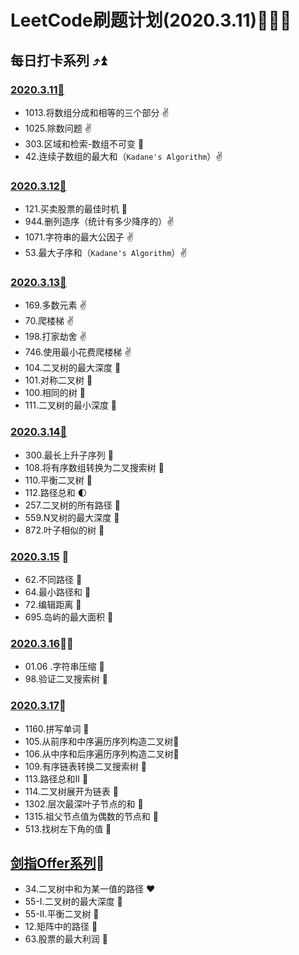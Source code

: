 # LeetCode刷题计划(2020.3.11)🐜🐜🐜

## 每日打卡系列 ⤴️⏫

### [2020.3.11🍡](https://github.com/Wanfengyueluo/DailyCoding/blob/master/2020-3-11.md)

- 1013.将数组分成和相等的三个部分 :v:
- 1025.除数问题 :v:
- 303.区域和检索-数组不可变 💞
- 42.连续子数组的最大和（`Kadane's Algorithm`）:v:

### [2020.3.12🍡](https://github.com/Wanfengyueluo/DailyCoding/blob/master/2020-3-12.md)

- 121.买卖股票的最佳时机 💯
- 944.删列造序（统计有多少降序的）:v:
- 1071.字符串的最大公因子 :v:
- 53.最大子序和（`Kadane's Algorithm`）:v:

### [2020.3.13🍡](https://github.com/Wanfengyueluo/DailyCoding/blob/master/2020-3-13.md)

- 169.多数元素 :v:
- 70.爬楼梯 :v:
- 198.打家劫舍 :v:
- 746.使用最小花费爬楼梯 :v:
- 104.二叉树的最大深度 :apple:
- 101.对称二叉树 :apple:
- 100.相同的树 :orange:
- 111.二叉树的最小深度 :orange:

### [2020.3.14🍡](https://github.com/Wanfengyueluo/DailyCoding/blob/master/2020-3-14.md)

- 300.最长上升子序列 :banana:
- 108.将有序数组转换为二叉搜索树 :apple:
- 110.平衡二叉树 :aerial_tramway:
- 112.路径总和 :first_quarter_moon:
- 257.二叉树的所有路径 :green_apple:
- 559.N叉树的最大深度 :purse:
- 872.叶子相似的树 :eggplant:

### [2020.3.15](https://github.com/Wanfengyueluo/DailyCoding/blob/master/2020-3-15.md) :watermelon:

- 62.不同路径 :purse:
- 64.最小路径和 :orange:
- 72.编辑距离 :peach:
- 695.岛屿的最大面积 :ocean:

### [2020.3.16](https://github.com/Wanfengyueluo/DailyCoding/blob/master/2020-3-16.md):pear::sob:

- 01.06 .字符串压缩 :crab:
- 98.验证二叉搜索树 :baby_chick:

### [2020.3.17](https://github.com/Wanfengyueluo/DailyCoding/blob/master/2020-3-17.md):tiger:

- 1160.拼写单词 :eagle:
- 105.从前序和中序遍历序列构造二叉树:deciduous_tree:
- 106.从中序和后序遍历序列构造二叉树:deciduous_tree:
- 109.有序链表转换二叉搜索树 :deciduous_tree:
- 113.路径总和II :deciduous_tree:
- 114.二叉树展开为链表 :evergreen_tree:
- 1302.层次最深叶子节点的和 :palm_tree:
- 1315.祖父节点值为偶数的节点和 :evergreen_tree:
- 513.找树左下角的值 :christmas_tree:

## [剑指Offer系列](https://github.com/Wanfengyueluo/DailyCoding/blob/master/剑指offer.md)🏸

- 34.二叉树中和为某一值的路径 ❤️
- 55-I.二叉树的最大深度 💙
- 55-II.平衡二叉树 💜
- 12.矩阵中的路径 :yellow_heart:
- 63.股票的最大利润 :blue_heart:

